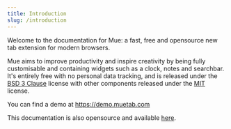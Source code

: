 ```yaml
---
title: Introduction
slug: /introduction
---
```


Welcome to the documentation for Mue: a fast, free and opensource new tab extension for modern browsers.

Mue aims to improve productivity and inspire creativity by being fully customisable and containing widgets such as a clock, notes and searchbar. It's entirely free with no
personal data tracking, and is released under the [BSD 3 Clause](https://opensource.org/licenses/BSD-3-Clause) license with other components released under
the [MIT](https://opensource.org/licenses/MIT) license.

You can find a demo at https://demo.muetab.com

This documentation is also opensource and available [here](https://github.com/mue/docs).
